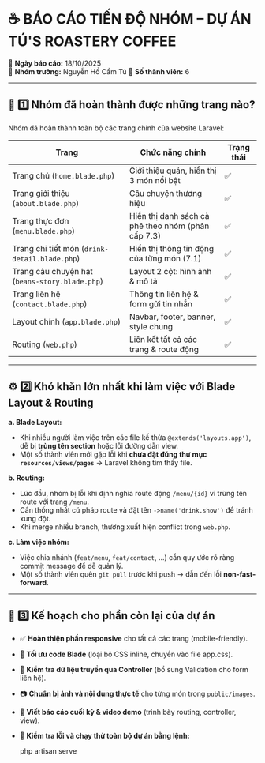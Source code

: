 # ☕ BÁO CÁO TIẾN ĐỘ NHÓM – DỰ ÁN TÚ'S ROASTERY COFFEE

📅 **Ngày báo cáo:** 18/10/2025  
👑 **Nhóm trưởng:** Nguyễn Hồ Cẩm Tú 
👥 **Số thành viên:** 6  

---

## 🧩 1️⃣ Nhóm đã hoàn thành được những trang nào?

Nhóm đã hoàn thành toàn bộ các trang chính của website Laravel:

| Trang | Chức năng chính | Trạng thái |
|-------|------------------|------------|
| Trang chủ (`home.blade.php`) | Giới thiệu quán, hiển thị 3 món nổi bật | ✅ |
| Trang giới thiệu (`about.blade.php`) | Câu chuyện thương hiệu | ✅ |
| Trang thực đơn (`menu.blade.php`) | Hiển thị danh sách cà phê theo nhóm (phân cấp 7.3) | ✅ |
| Trang chi tiết món (`drink-detail.blade.php`) | Hiển thị thông tin động của từng món (7.1) | ✅ |
| Trang câu chuyện hạt (`beans-story.blade.php`) | Layout 2 cột: hình ảnh & mô tả | ✅ |
| Trang liên hệ (`contact.blade.php`) | Thông tin liên hệ & form gửi tin nhắn | ✅ |
| Layout chính (`app.blade.php`) | Navbar, footer, banner, style chung | ✅ |
| Routing (`web.php`) | Liên kết tất cả các trang & route động | ✅ |

---

## ⚙️ 2️⃣ Khó khăn lớn nhất khi làm việc với Blade Layout & Routing

**a. Blade Layout:**
- Khi nhiều người làm việc trên các file kế thừa `@extends('layouts.app')`, dễ bị **trùng tên section** hoặc lỗi đường dẫn view.
- Một số thành viên mới gặp lỗi khi **chưa đặt đúng thư mục `resources/views/pages`** → Laravel không tìm thấy file.

**b. Routing:**
- Lúc đầu, nhóm bị lỗi khi định nghĩa route động `/menu/{id}` vì trùng tên route với trang `/menu`.
- Cần thống nhất cú pháp route và đặt tên `->name('drink.show')` để tránh xung đột.
- Khi merge nhiều branch, thường xuất hiện conflict trong `web.php`.

**c. Làm việc nhóm:**
- Việc chia nhánh (`feat/menu`, `feat/contact`, ...) cần quy ước rõ ràng commit message để dễ quản lý.
- Một số thành viên quên `git pull` trước khi push → dẫn đến lỗi **non-fast-forward**.

---

## 🚀 3️⃣ Kế hoạch cho phần còn lại của dự án

- ✅ **Hoàn thiện phần responsive** cho tất cả các trang (mobile-friendly).  
- 🧹 **Tối ưu code Blade** (loại bỏ CSS inline, chuyển vào file app.css).  
- 🧩 **Kiểm tra dữ liệu truyền qua Controller** (bổ sung Validation cho form liên hệ).  
- 📷 **Chuẩn bị ảnh và nội dung thực tế** cho từng món trong `public/images`.  
- 📝 **Viết báo cáo cuối kỳ & video demo** (trình bày routing, controller, view).  
- 🔄 **Kiểm tra lỗi và chạy thử toàn bộ dự án bằng lệnh:**
  
  php artisan serve

